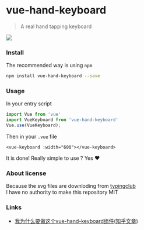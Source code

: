 # vue-hand-keyboard
> A real hand tapping keyboard
<img src="screenshot.gif"/> 

### Install
The recommended way is using `npm` 
``` bash
npm install vue-hand-keyboard --save 
```

### Usage
In your entry script
```javascript
import Vue from 'vue'
import VueKeyboard from 'vue-hand-keyboard'
Vue.use(VueKeyboard);
```

Then in your `.vue` file
```vue
<vue-keyboard :width="600"></vue-keyboard>
```
It is done! Really simple to use ? Yes ❤ 


### About license
Because the svg files are downloding from [typingclub](https://typingclub.com) \
I have no authority to make this repository MIT 

### Links
* [我为什么要做这个vue-hand-keyboard组件(知乎文章)](https://zhuanlan.zhihu.com/p/59911949)
